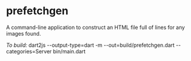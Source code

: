 # prefetchgen

A command-line application to construct an HTML file full of <link rel="prefetch"> lines for any images found.

*To build:* dart2js --output-type=dart -m --out=build/prefetchgen.dart --categories=Server bin/main.dart
